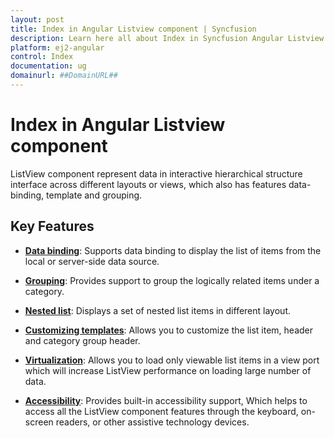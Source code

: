 ```yaml
---
layout: post
title: Index in Angular Listview component | Syncfusion
description: Learn here all about Index in Syncfusion Angular Listview component of Syncfusion Essential JS 2 and more.
platform: ej2-angular
control: Index 
documentation: ug
domainurl: ##DomainURL##
---
```


# Index in Angular Listview component

ListView component represent data in interactive hierarchical structure interface across different layouts or views,
which also has features data-binding, template and grouping.

## Key Features

* **[Data binding](./data-binding)**: Supports data binding to display the list of items
from the local or server-side data source.

* **[Grouping](./grouping)**: Provides support to group the logically related items under a category.

* **[Nested list](./nested-list)**:  Displays a set of nested list items in different layout.

* **[Customizing templates](./customizing-templates)**: Allows you to customize the list item,
header and category group header.

* **[Virtualization](./virtualization)**: Allows you to load only viewable list items in a view
port which will increase ListView performance on loading large number of data.

* **[Accessibility](./accessibility)**: Provides built-in accessibility support,
Which helps to access all the ListView component features through the keyboard, on-screen readers, or other assistive technology devices.